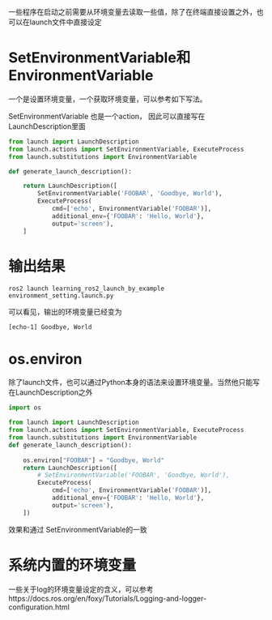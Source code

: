 一些程序在启动之前需要从环境变量去读取一些值，除了在终端直接设置之外，也可以在launch文件中直接设定

# SetEnvironmentVariable和EnvironmentVariable

一个是设置环境变量，一个获取环境变量，可以参考如下写法。

SetEnvironmentVariable 也是一个action， 因此可以直接写在LaunchDescription里面

```python
from launch import LaunchDescription
from launch.actions import SetEnvironmentVariable, ExecuteProcess
from launch.substitutions import EnvironmentVariable

def generate_launch_description():

    return LaunchDescription([
        SetEnvironmentVariable('FOOBAR', 'Goodbye, World'),
        ExecuteProcess(
            cmd=['echo', EnvironmentVariable('FOOBAR')],
            additional_env={'FOOBAR': 'Hello, World'},
            output='screen'),
    ]
```



# 输出结果

```
ros2 launch learning_ros2_launch_by_example environment_setting.launch.py
```

可以看见，输出的环境变量已经变为

```
[echo-1] Goodbye, World
```



# os.environ

除了launch文件，也可以通过Python本身的语法来设置环境变量。当然他只能写在LaunchDescription之外

```python
import os

from launch import LaunchDescription
from launch.actions import SetEnvironmentVariable, ExecuteProcess
from launch.substitutions import EnvironmentVariable
def generate_launch_description():
    
    os.environ["FOOBAR"] = "Goodbye, World"
    return LaunchDescription([
        # SetEnvironmentVariable('FOOBAR', 'Goodbye, World'),
        ExecuteProcess(
            cmd=['echo', EnvironmentVariable('FOOBAR')],
            additional_env={'FOOBAR': 'Hello, World'},
            output='screen'),
    ])
```

效果和通过 SetEnvironmentVariable的一致



# 系统内置的环境变量

一些关于log的环境变量设定的含义，可以参考https://docs.ros.org/en/foxy/Tutorials/Logging-and-logger-configuration.html